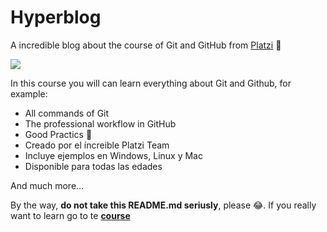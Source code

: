 # Hyperblog

A incredible blog about the course of Git and GitHub from [Platzi](http://platzi.com "Platzi") 🚀

![](https://www.revistaencuadre.com/wp-content/uploads/2020/06/Sysmiami-blog-platzi-plataforma-del-momento-.png)

In this course you will can learn everything about Git and Github, for example:

- All commands of Git
- The professional workflow in GitHub
- Good Practics 💚
- Creado por el íncreible Platzi Team
- Incluye ejemplos en Windows, Linux y Mac
- Disponible para todas las edades

And much more...

By the way, **do not take this README.md seriusly**, please 😂. If you really want to learn go to te **[course](https://platzi.com/clases/git-github/ "course")**

